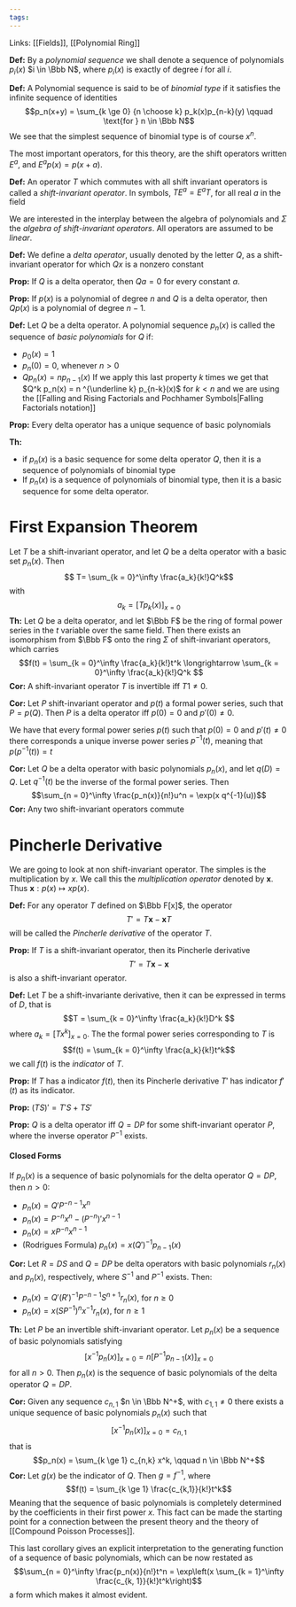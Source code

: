 ```yaml
---
tags:
---
```

Links: [[Fields]], [[Polynomial Ring]]

**Def:** By a *polynomial sequence* we shall denote a sequence of polynomials $p_i(x)$ $i \in \Bbb N$, where $p_i(x)$ is exactly of degree $i$ for all $i$. 

**Def:** A Polynomial sequence is said to be of *binomial type* if it satisfies the infinite sequence of identities $$p_n(x+y) = \sum_{k \ge 0} {n \choose k} p_k(x)p_{n-k}(y) \qquad \text{for } n \in \Bbb N$$We see that the simplest sequence of binomial type is of course $x^n$.  

The most important operators, for this theory,  are the shift operators written $E^a$, and $E^ap(x) = p(x+a)$. 

**Def:** An operator $T$ which commutes with all shift invariant operators is called a *shift-invariant operator*. In symbols, $TE^a= E^aT$, for all real $a$ in the field

We are interested in the interplay between the algebra of polynomials and $\Sigma$ the *algebra of shift-invariant operators*. All operators are assumed to be *linear*.

**Def:** We define a *delta operator*, usually denoted by the letter $Q$, as a shift-invariant operator for which $Qx$ is a nonzero constant

**Prop:** If $Q$ is a delta operator, then $Qa = 0$ for every constant $a$.  

**Prop:** If $p(x)$ is a polynomial of degree $n$ and $Q$ is a delta operator, then  $Qp(x)$ is a polynomial of degree $n-1$. 

**Def:** Let $Q$ be a delta operator. A polynomial sequence $p_n(x)$ is called the sequence of *basic polynomials* for $Q$ if:
- $p_0(x) = 1$
- $p_n( 0) = 0$, whenever $n >0$
- $Qp_n(x) = np_{n-1}(x)$
If we apply this last property $k$ times we get that $Q^k p_n(x) = n ^{\underline k} p_{n-k}(x)$ for $k < n$ and we are using the [[Falling and Rising Factorials and Pochhamer Symbols|Falling Factorials notation]]

**Prop:** Every delta operator has a unique sequence of basic polynomials

**Th:** 
- if $p_n(x)$ is a basic sequence for some delta operator $Q$, then it is a sequence of polynomials of binomial type
- If $p_n(x)$ is a sequence of polynomials of binomial type, then it is a basic sequence for some delta operator. 

# First Expansion Theorem

Let $T$ be a shift-invariant operator, and let $Q$ be a delta  operator with a basic set $p_n(x)$. Then $$ T= \sum_{k = 0}^\infty \frac{a_k}{k!}Q^k$$with $$a_k = [Tp_k(x)]_{x = 0}$$
**Th:** Let $Q$ be a delta operator, and let $\Bbb F$ be the ring of formal power series in the $t$ variable over the same field. Then there exists an isomorphism from $\Bbb F$ onto the ring $\Sigma$ of shift-invariant operators, which carries $$f(t) = \sum_{k = 0}^\infty \frac{a_k}{k!}t^k \longrightarrow \sum_{k = 0}^\infty \frac{a_k}{k!}Q^k $$
**Cor:** A shift-invariant operator $T$ is invertible iff $T1 \ne 0$. 

**Cor:** Let $P$ shift-invariant operator and $p(t)$ a formal power series, such that $P = p(Q)$. Then $P$ is a delta operator iff $p(0) = 0$ and $p'(0) \ne 0$. 

We have that every formal power series $p(t)$ such that $p(0) = 0$ and $p'(t) \ne 0$ there corresponds a unique inverse power series $p^{-1}(t)$, meaning that $p(p^{-1}(t)) = t$

**Cor:** Let $Q$ be a delta operator with basic polynomials $p_n(x)$, and let $q(D) = Q$. Let $q^{-1}(t)$ be the inverse of the formal power series. Then $$\sum_{n = 0}^\infty \frac{p_n(x)}{n!}u^n = \exp(x q^{-1}(u))$$
**Cor:** Any two shift-invariant operators commute

# Pincherle Derivative

We are going to look at non shift-invariant operator. The simples is the multiplication by $x$. We call this the *multiplication operator* denoted by $\mathbf x$. Thus $\mathbf x : p(x) \mapsto xp(x)$. 

**Def:** For any operator $T$ defined on $\Bbb F[x]$, the operator $$T' = T\mathbf x - \mathbf x T$$will be called the *Pincherle derivative* of the operator $T$. 

**Prop:** If $T$ is a shift-invariant operator, then its Pincherle derivative $$T' = T\mathbf x - \mathbf x $$is also a shift-invariant operator. 

**Def:** Let $T$ be a shift-invariante derivative, then it can be expressed in terms of $D$, that is $$T = \sum_{k = 0}^\infty \frac{a_k}{k!}D^k $$where $a_k = [Tx^k]_{x = 0}$. The the formal power series corresponding to $T$ is $$f(t) = \sum_{k = 0}^\infty \frac{a_k}{k!}t^k$$we call $f(t)$ is the *indicator* of $T$. 

**Prop:** If $T$ has a indicator $f(t)$, then its Pincherle derivative $T'$ has indicator $f'(t)$ as its indicator. 

**Prop:** $(TS)' = T'S+ TS'$

**Prop:** $Q$ is a delta operator iff $Q = DP$ for some shift-invariant operator $P$, where the inverse operator $P^{-1}$ exists. 

#### Closed Forms
If $p_n(x)$ is a sequence of basic polynomials for the delta operator $Q = DP$, then $n>0$:
- $p_n(x) = Q' P^{-n-1}x^n$ 
- $p_n(x) = P^{-n}x^n - (P^{-n})' x^{n-1}$
- $p_n(x) = x P^{-n} x^{n-1}$ 
- (Rodrigues Formula) $p_n(x) = x (Q')^{-1}p_{n-1}(x)$

**Cor:** Let $R = DS$ and $Q = DP$ be delta operators with basic polynomials $r_n(x)$ and $p_n(x)$, respectively, where $S^{-1}$ and $P^{-1}$ exists. Then:
- $p_n(x) = Q' (R')^{-1} P^{-n-1}S^{n+1}r_n(x)$, for $n \ge 0$
- $p_n(x) = x (SP^{-1})^n x^{-1} r_n(x)$, for $n \ge 1$

**Th:** Let $P$ be an invertible shift-invariant operator. Let $p_n(x)$ be a sequence of basic polynomials satisfying $$[x^{-1} p_n(x)]_{x = 0} = n [P^{-1}p_{n-1}(x)]_{x = 0}$$for all $n>0$. Then $p_n(x)$ is the sequence of basic polynomials of the delta operator $Q = DP$. 

**Cor:** Given any sequence $c_{n,1}$ $n \in \Bbb N^+$, with $c_{1,1} \ne 0$ there exists a unique sequence of basic polynomials $p_n(x)$ such that $$[x^{-1}p_n(x)]_{x = 0} = c_{n,1}$$that is $$p_n(x) = \sum_{k \ge 1} c_{n,k} x^k, \qquad n \in \Bbb N^+$$
**Cor:** Let $g(x)$ be the indicator of $Q$. Then $g = f^{-1}$, where $$f(t) = \sum_{k \ge 1} \frac{c_{k,1}}{k!}t^k$$Meaning that the sequence of basic polynomials is completely determined by the coefficients in their first power $x$. This fact can be made the starting point for a connection between the present theory and the theory of [[Compound Poisson Processes]].

This last corollary gives an explicit interpretation to the generating function of a sequence of basic polynomials, which can be now restated as $$\sum_{n = 0}^\infty \frac{p_n(x)}{n!}t^n = \exp\left(x \sum_{k = 1}^\infty \frac{c_{k, 1}}{k!}t^k\right)$$a form which makes it almost evident. 